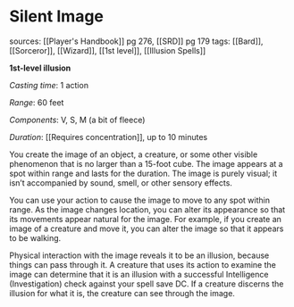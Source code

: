 # Silent Image
sources: [[Player's Handbook]] pg 276, [[SRD]] pg 179
tags: [[Bard]], [[Sorceror]], [[Wizard]], [[1st level]], [[Illusion Spells]]

**1st-level illusion**

*Casting time*: 1 action

*Range*: 60 feet

*Components*: V, S, M (a bit of fleece)

*Duration*: [[Requires concentration]], up to 10 minutes

You create the image of an object, a creature, or some other visible phenomenon that is no larger than a 15-foot cube. The image appears at a spot within range and lasts for the duration. The image is purely visual; it isn’t accompanied by sound, smell, or other sensory effects. 

You can use your action to cause the image to move to any spot within range. As the image changes location, you can alter its appearance so that its movements appear natural for the image. For example, if you create an image of a creature and move it, you can alter the image so that it appears to be walking.

Physical interaction with the image reveals it to be an illusion, because things can pass through it. A creature that uses its action to examine the image can determine that it is an illusion with a successful Intelligence (Investigation) check against your spell save DC. If a creature discerns the illusion for what it is, the creature can see through the image.
